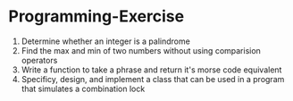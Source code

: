 Programming-Exercise
====================

1. Determine whether an integer is a palindrome
2. Find the max and min of two numbers without using comparision operators
3. Write a function to take a phrase and return it's morse code equivalent
4. Specificy, design, and implement a class that can be used in a program that simulates a combination lock
 
